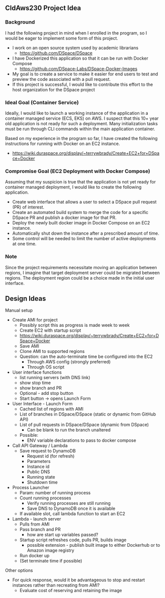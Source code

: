 ## CldAws230 Project Idea

### Background

I had the following project in mind when I enrolled in the program, so I would be eager to implement some form of this project.

- I work on an open source system used by academic librarians
  - https://github.com/DSpace/DSpace
- I have Dockerized this application so that it can be run with Docker Compose
  - https://github.com/DSpace-Labs/DSpace-Docker-Images
- My goal is to create a service to make it easier for end users to test and preview the code associated with a pull request.
- If this project is successful, I would like to contribute this effort to the host organization for the DSpace project

### Ideal Goal (Container Service)

Ideally, I would like to launch a working instance of the application in a container managed service (ECS, EKS) on AWS.
I suspect that this 10+ year old application is not ready for such a deployment.  Many initialization tasks must be run through CLI commands within the main application container.

Based on my experience in the program so far, I have created the following instructions for running with Docker on an EC2 instance.
- https://wiki.duraspace.org/display/~terrywbrady/Create+EC2+for+DSpace+Docker

### Compromise Goal (EC2 Deployment with Docker Compose)

Assuming that my suspicion is true that the application is not yet ready for container managed deployment, I would like to create the following application.
- Create web interface that allows a user to select a DSpace pull request (PR) of interest.
- Create an automated build system to merge the code for a specific DSpace PR and publish a docker image for that PR.
- Deploy the newly built docker image in Docker Compose on an EC2 instance.
- Automatically shut down the instance after a prescribed amount of time.
- Some control will be needed to limit the number of active deployments at one time.

### Note

Since the project requirements necessitate moving an application between regions, I imagine that target deployment server could be migrated between regions.  The deployment region could be a choice made in the initial user interface.

## Design Ideas

Manual setup
- Create AMI for project
  - Possibly script this as progress is made week to week
  - Create EC2 with startup script
  - https://wiki.duraspace.org/display/~terrywbrady/Create+EC2+for+DSpace+Docker
  - Save AMI
  - Clone AMI to supported regions
  - Question: can the auto-terminate time be configured into the EC2
    - Through AWS config (strongly preferred)
    - Through OS script
- User interface functions
  - list running servers (with DNS link)
  - show stop time
  - show branch and PR
  - Optional - add stop button
  - Start button -> opens Launch Form
- User Interface - Launch Form
  - Cached list of regions with AMI
  - List of branches in DSpace/DSpace (static or dynamic from GitHub API)
  - List of pull requests in DSpace/DSpace (dynamic from DSpace)
    - Can be blank to run the branch unaltered    
  - Possible:
    - ENV variable declarations to pass to docker compose
- Call API Gateway / Lambda
  - Save request to DynamoDB
    - Request id (for refresh)
    - Parameters
    - Instance id
    - Public DNS
    - Running state
    - Shutdown time
- Process Launcher
  - Param: number of running process
  - Count running processes
    - Verify running processes are still running
    - Save DNS to DynamoDB once it is available
  - If available slot, call lambda function to start an EC2
- Lambda - launch server
  - Pulls from AMI
  - Pass branch and PR
    - how are start up variables passed?
  - Startup script refreshes code, pulls PR, builds image
    - possible extension - publish built image to either Dockerhub or to Amazon image registry
  - Run docker up
  - (Set terminate time if possible)

Other options
- For quick response, would it be advantageous to stop and restart instances rather than recreating from AMI?  
  - Evaluate cost of reserving and retaining the image
